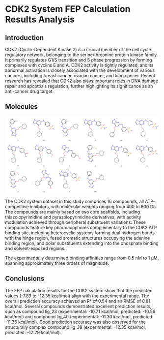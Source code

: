 # CDK2 System FEP Calculation Results Analysis

## Introduction

CDK2 (Cyclin-Dependent Kinase 2) is a crucial member of the cell cycle regulatory network, belonging to the serine/threonine protein kinase family. It primarily regulates G1/S transition and S phase progression by forming complexes with cyclins E and A. CDK2 activity is tightly regulated, and its abnormal activation is closely associated with the development of various cancers, including breast cancer, ovarian cancer, and lung cancer. Recent research has revealed that CDK2 also plays important roles in DNA damage repair and apoptosis regulation, further highlighting its significance as an anti-cancer drug target.

## Molecules

![Molecular structures of representative compounds](mol_grid.png)

The CDK2 system dataset in this study comprises 16 compounds, all ATP-competitive inhibitors, with molecular weights ranging from 400 to 600 Da. The compounds are mainly based on two core scaffolds, including thiazolopyrimidine and pyrazolopyrimidine derivatives, with activity modulation achieved through peripheral substituent variations. These compounds feature key pharmacophores complementary to the CDK2 ATP binding site, including heterocyclic systems forming dual hydrogen bonds with the hinge region, fused aromatic structures occupying the adenine binding region, and polar substituents extending into the phosphate binding and solvent-exposed regions.

The experimentally determined binding affinities range from 0.5 nM to 1 μM, spanning approximately three orders of magnitude.

## Conclusions

The FEP calculation results for the CDK2 system show that the predicted values (-7.89 to -12.35 kcal/mol) align with the experimental range. The overall prediction accuracy achieved an R² of 0.54 and an RMSE of 0.81 kcal/mol. Several compounds demonstrated excellent prediction results, such as compound lig_23 (experimental: -10.71 kcal/mol, predicted: -10.56 kcal/mol) and compound lig_40 (experimental: -11.30 kcal/mol, predicted: -11.36 kcal/mol). Good prediction accuracy was also observed for the structurally complex compound lig_38 (experimental: -12.35 kcal/mol, predicted: -12.29 kcal/mol). 